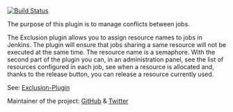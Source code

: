 [![Build Status](https://ci.jenkins.io/buildStatus/icon?job=Plugins/exclusion-plugin/master)](https://ci.jenkins.io/job/Plugins/job/github-pr-coverage-status-plugin/job/master/)

The purpose of this plugin is to manage conflicts between jobs.

The Exclusion plugin allows you to assign resource names to jobs in Jenkins.
The plugin will ensure that jobs sharing a same resource will not be executed at the same time. The resource name is a semaphore.
With the second part of the plugin you can, in an administration panel, see the list of resources configured in each job, see when a resource is allocated and, thanks to the release button, you can release a resource currently used.

See: [Exclusion-Plugin](https://wiki.jenkins-ci.org/display/JENKINS/Exclusion-Plugin)

Maintainer of the project: [GitHub](https://github.com/anthonyroux) & [Twitter](https://twitter.com/AnthonyRoux_)
